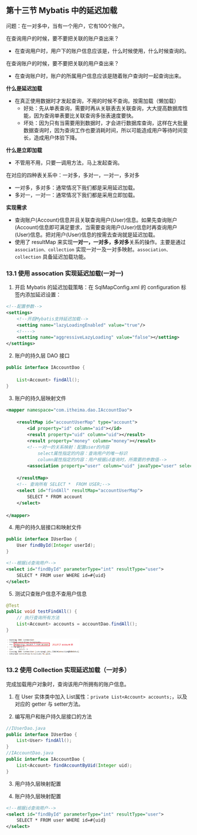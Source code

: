 ## 第十三节 Mybatis 中的延迟加载

问题：在一对多中，当有一个用户，它有100个账户。

在查询用户的时候，要不要把关联的账户查出来？
* 在查询用户时，用户下的账户信息应该是，什么时候使用，什么时候查询的。

在查询账户的时候，要不要把关联的用户查出来？
* 在查询账户时，账户的所属用户信息应该是随着账户查询时一起查询出来。

	
**什么是延迟加载**
* 在真正使用数据时才发起查询，不用的时候不查询。按需加载（懒加载）
  * 好处：先从单表查询，需要时再从关联表去关联查询，大大提高数据库性能，因为查询单表要比关联查询多张表速度要快。
  * 坏处：因为只有当需要用到数据时，才会进行数据库查询，这样在大批量数据查询时，因为查询工作也要消耗时间，所以可能造成用户等待时间变长，造成用户体验下降。
  
**什么是立即加载**
* 不管用不用，只要一调用方法，马上发起查询。

在对应的四种表关系中：一对多，多对一，一对一，多对多
* 一对多，多对多：通常情况下我们都是采用延迟加载。
* 多对一，一对一：通常情况下我们都是采用立即加载。


**实现需求**
* 查询账户(Account)信息并且关联查询用户(User)信息。如果先查询账户(Account)信息即可满足要求，当需要查询用户(User)信息时再查询用户(User)信息。把对用户(User)信息的按需去查询就是延迟加载。
* 使用了 resultMap 来实现**一对一，一对多，多对多**关系的操作。主要是通过 `association、collection` 实现一对一及一对多映射。`association、collection` 具备延迟加载功能。


### 13.1 使用 assocation 实现延迟加载(一对一)

1. 开启 Mybatis 的延迟加载策略：在 SqlMapConfig.xml 的 configuration 标签内添加延迟设置：

```xml
<!--配置参数-->
<settings>
    <!--开启Mybatis支持延迟加载-->
    <setting name="lazyLoadingEnabled" value="true"/>
    <!---->
    <setting name="aggressiveLazyLoading" value="false"></setting>
</settings>
```

2. 账户的持久层 DAO 接口

```java
public interface IAccountDao {
  
    List<Account> findAll();
}
```

3. 账户的持久层映射文件

```xml
<mapper namespace="com.itheima.dao.IAccountDao">

    <resultMap id="accountUserMap" type="account">
        <id property="id" column="aid"></id>
        <result property="uid" column="uid"></result>
        <result property="money" column="money"></result>
        <!--一对一的关系映射：配置user的内容
            select属性指定的内容：查询用户的唯一标识
            column属性指定的内容：用户根据id查询时，所需要的参数值-->
        <association property="user" column="uid" javaType="user" select="com.itheima.dao.IUserDao.findById"></association>

    </resultMap>
    <!-- 查询所有 SELECT *  FROM USER;-->
    <select id="findAll" resultMap="accountUserMap">
        SELECT * FROM account
    </select>

</mapper>
```  


4. 用户的持久层接口和映射文件

```java
public interface IUserDao {
    User findById(Integer userId);
}
```

```xml
<!--根据id查询用户-->
<select id="findById" parameterType="int" resultType="user">
    SELECT * FROM user WHERE id=#{uid}
</select>
```

5. 测试只查账户信息不查用户信息

```java
@Test
public void testFindAll() {
    // 执行查询所有方法
    List<Account> accounts = accountDao.findAll();
}
```

<img src="./img1/20-one2one-lazy.png" width=200>


### 13.2 使用 Collection 实现延迟加载（一对多） 

完成加载用户对象时，查询该用户所拥有的账户信息。

1. 在 User 实体类中加入 List<Account>属性：`private List<Account> accounts;`，以及对应的 getter 与 setter方法。

2. 编写用户和账户持久层接口的方法

```java
//IUserDao.java 
public interface IUserDao {
    List<User> findAll();
}
//IAccountDao.java 
public interface IAccountDao {
    List<Account> findAccountByUid(Integer uid);
}
```

3. 用户持久层映射配置


4. 账户持久层映射配置

```xml
<!--根据id查询用户-->
<select id="findById" parameterType="int" resultType="user">
    SELECT * FROM user WHERE id=#{uid}
</select>
```



